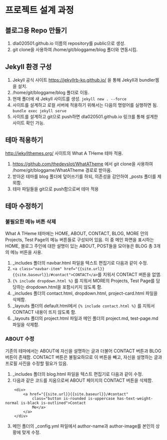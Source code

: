 # 프로젝트 설계 과정
## 블로그용 Repo 만들기
1. dla020501.github.io 이름의 repository를 public으로 생성.
2. git clone을 사용하여 /home/git/bloggame/blog 폴더와 연동시킴.

## Jekyll 환경 구성
1. Jekyll 공식 사이트 https://jekyllrb-ko.github.io/ 을 통해 Jekyll과 bundler젬을 설치.
2. /home/git/bloggame/blog 폴더로 이동.
3. 현재 폴더에 새 Jekyll 사이트를 생성.
`jekyll new . --force` 
4. 사이트를 설계하고 로컬 서버에 적용하기 위해서는 다음의 명령어를 실행하면 됨.
`bundle exec jekyll serve`
5. 사이트를 설계하고 git으로 push하면 dla020501.github.io 링크를 통해 설계한 사이트 확인 가능.

## 테마 적용하기
http://jekyllthemes.org/ 사이트의 What A THeme 테마 적용.
1. https://github.com/thedevslot/WhatATheme 에서 git clone을 사용하여 /home/git/bloggame/WhatATheme 경로로 받아옴.
2. 받아온 테마를 blog 폴더에 덮어쓰기를 하되, 의존성을 감안하여 _posts 폴더를 제외함.
3. 테마 파일들을 git으로 push함으로써 테마 적용

## 테마 수정하기
### 불필요한 메뉴 버튼 삭제
What A THeme 테마에는 HOME, ABOUT, CONTACT, BLOG, MORE 안의 Projects, Test Page의 메뉴 버튼들로 구성되어 있음.
이 중 메인 화면을 표시하는 HOME, 블로그 주인에 대한 설명이 있는 ABOUT, POST들을 모아놓은 BLOG 총 3개의 메뉴 버튼을 사용.
1. _includes 폴더의 navbar.html 파일을 텍스트 편집기로 다음과 같이 수정.
2. `<a class="navbar-item" href="{{site.url}}{{site.baseurl}}/#contact">CONTACT</a>`를 지워서 CONTACT 버튼을 없앰.
3. `{% include dropdown.html %}` 를 지워서 MORE의 Projects, Test Page를 담당하는 dropdown.html을 포함시키지 않도록 함. 
4. _includes 폴더의 contact.html, dropdown.html, project-card.html 파일을 삭제함.
5. _layouts 폴더의 default.html에서 `{% include contact.html %}` 를 지워서 CONTACT 내용이 뜨지 않도록 함.
6. _layouts 폴더의 project.html 파일과 메인 폴더의 project.md, test-page.md 파일을 삭제함.

### ABOUT 수정
기존의 테마에서는 ABOUT에 자신을 설명하는 글과 더불어 CONTACT 버튼과 BLOG 버튼이 존재함.
CONTACT 버튼은 불필요하므로 이 버튼을 빼고, 자신을 설명하는 글과 프로필 사진을 수정할 필요가 있음.
1. _includes 폴더의 blog.html 파일을 텍스트 편집기로 다음과 같이 수정.
2.  다음과 같은 코드를 지움으로써 ABOUT 페이지의 CONTACT 버튼을 삭제함.
``` 
    <div>
        <a href="{{site.url}}{{site.baseurl}}/#contact"
            class="button is-rounded is-uppercase has-text-weight-normal is-black is-outlined">Contact
            Me</a>
        </a>
    </div>
```
3. 메인 폴더의 _config.yml 파일에서 author-name과 author-image를 본인의 상황에 맞게 수정.
